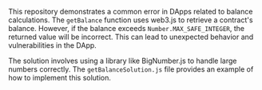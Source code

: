 This repository demonstrates a common error in DApps related to balance calculations. The `getBalance` function uses web3.js to retrieve a contract's balance. However, if the balance exceeds `Number.MAX_SAFE_INTEGER`, the returned value will be incorrect. This can lead to unexpected behavior and vulnerabilities in the DApp.

The solution involves using a library like BigNumber.js to handle large numbers correctly. The `getBalanceSolution.js` file provides an example of how to implement this solution.